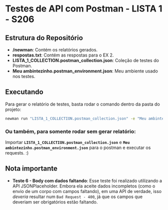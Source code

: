 # Testes de API com Postman - LISTA 1 - S206

## Estrutura do Repositório

- **/newman**: Contém os relatórios gerados.
- **respostas.txt**: Contém as respostas para o EX 2.
- **LISTA_1_COLLECTION.postman_collection.json**: Coleção de testes do Postman.
- **Meu ambintezinho.postman_environment.json**: Meu ambiente usado nos testes.

## Executando

Para gerar o relatório de testes, basta rodar o comando dentro da pasta do projeto:

```bash
newman run "LISTA_1_COLLECTION.postman_collection.json" -e "Meu ambintezinho.postman_environment.json" -r htmlextra
```

### Ou também, para somente rodar sem gerar relatório:
 Importar **``LISTA_1_COLLECTION.postman_collection.json``** e **``Meu ambintezinho.postman_environment.json``** para o postman e executar os requests. :)

## Nota importante

- **Teste 6 - Body com dados faltando**: Esse teste foi realizado utilizando a API JSONPlaceholder. Embora ela aceite dados incompletos (como o envio de um corpo com campos faltando), em uma API de verdade, isso *deveria* resultar num ``Bad Request - 400``, já que os campos que deveriam ser obrigatórios estão faltando.
